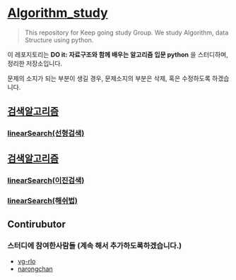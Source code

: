 # [Algorithm_study](https://github.com/narongchan/Algorithm_study)

>This repository for Keep going study Group. We study Algorithm, data Structure using python. 

이 레포지토리는 **DO it: 자료구조와 함께 배우는 알고리즘 입문 python** 을 스터디하며, 정리한 저장소입니다.

문제의 소지가 되는 부분이 생길 경우, 문제소지의 부분은 삭제, 혹은 수정하도록 하겠습니다. 


## [검색알고리즘](검색알고리즘/)
### [linearSearch(선형검색)](검색알고리즘/linearSearch.md)

## [검색알고리즘]()




### [linearSearch(이진검색)](검색알고리즘/binarySearch.md)
### [linearSearch(해쉬법)](검색알고리즘/hashSearch.md)


## Contirubutor
### **스터디에 참여한사람들** (계속 해서 추가하도록하겠습니다.)

- [vg-rlo](https://www.github.com/vg-rlo "vg-rlo의 Github")
- [narongchan](https://www.github.com/vg-rlo "narongchan의 Github")
